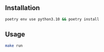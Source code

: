 ## Installation

```sh
poetry env use python3.10 && poetry install
```

## Usage

```sh
make run
```
